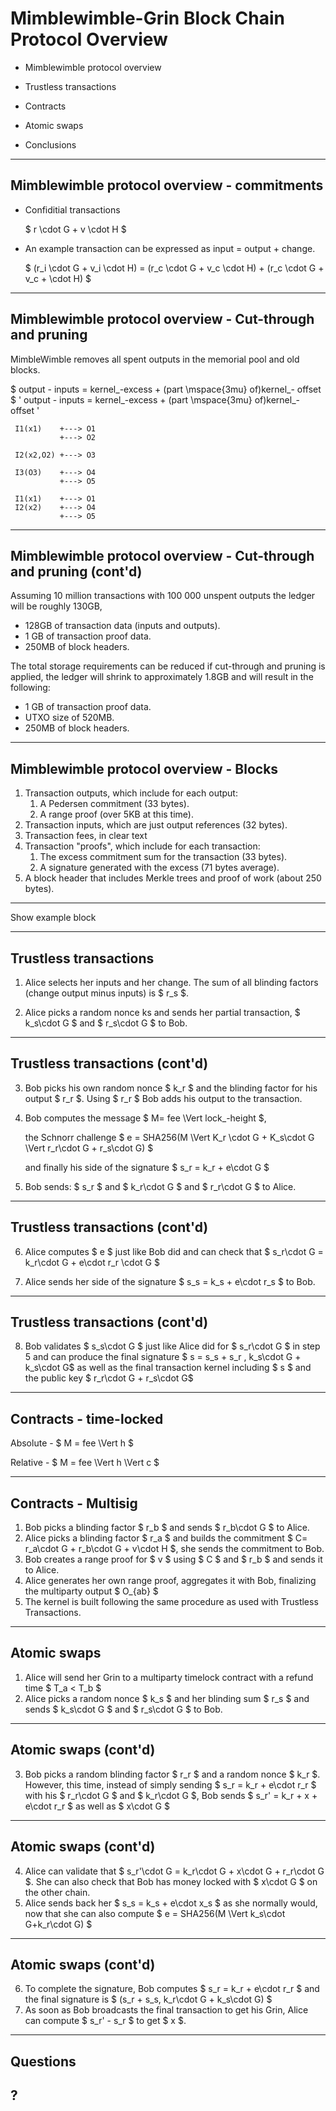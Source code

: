 # Mimblewimble-Grin Block Chain Protocol Overview

- Mimblewimble protocol overview

- Trustless transactions

- Contracts

- Atomic swaps

- Conclusions

---
## Mimblewimble protocol overview - commitments

- Confiditial transactions

  $ r \cdot G + v \cdot H $	

- An example transaction can be expressed as input = output + change. 


  $ (r_i \cdot G + v_i \cdot H) = (r_c \cdot G + v_c \cdot H) + (r_c \cdot G + v_c + \cdot H) $ 

---
## Mimblewimble protocol overview - Cut-through and pruning 

MimbleWimble removes all spent outputs in the memorial pool and old blocks. 

  $ output - inputs = kernel_-excess + (part \mspace{3mu} of)kernel_- offset $ 
  ' output - inputs = kernel_-excess + (part \mspace{3mu} of)kernel_- offset ' 


```
 I1(x1)    +---> O1
           +---> O2

 I2(x2,O2) +---> O3

 I3(O3)    +---> O4
           +---> O5
```



```
 I1(x1)    +---> O1
 I2(x2)    +---> O4
           +---> O5
```



---
## Mimblewimble protocol overview - Cut-through and pruning (cont'd)

Assuming 10 million transactions with 100&nbsp;000 unspent outputs the ledger will be roughly 130GB,

- 128GB of transaction data (inputs and outputs).
- 1 GB of transaction proof data.
- 250MB of block headers.

The total storage requirements can be reduced if cut-through and pruning is applied, the ledger will shrink to approximately 1.8GB and will result in the following:

- 1 GB of transaction proof data.
- UTXO size of 520MB.
- 250MB of block headers.

---
## Mimblewimble protocol overview - Blocks

1. Transaction outputs, which include for each output:
   1. A Pedersen commitment (33 bytes).
   2. A range proof (over 5KB at this time).
2. Transaction inputs, which are just output references (32 bytes).
3. Transaction fees, in clear text
4. Transaction "proofs", which include for each transaction:
   1. The excess commitment sum for the transaction (33 bytes).
   2. A signature generated with the excess (71 bytes average).
5. A block header that includes Merkle trees and proof of work (about 250 bytes).

---
Show example block

---
## Trustless transactions

1. Alice selects her inputs and her change. The sum of all blinding factors (change output minus inputs) is $ r_s $.

2. Alice picks a random nonce ks and sends her partial transaction, $ k_s\cdot G $ and $ r_s\cdot G $ to Bob.

---
## Trustless transactions (cont'd)
3. Bob picks his own random nonce $ k_r $ and the blinding factor for his output $ r_r $. Using $ r_r $ Bob adds his output to the transaction.

4. Bob computes the message $ M= fee \Vert lock_-height $, 

   the Schnorr challenge $ e = SHA256(M \Vert K_r \cdot G + K_s\cdot  G \Vert r_r\cdot G + r_s\cdot G) $ 

   and finally his side of the signature $ s_r = k_r + e\cdot G $ 

5. Bob sends: $ s_r $ and $ k_r\cdot G $ and $ r_r\cdot G $  to Alice.

---
## Trustless transactions (cont'd)
6. Alice computes $ e $ just like Bob did and can check that $ s_r\cdot G = k_r\cdot G + e\cdot r_r \cdot G $ 

7. Alice sends her side of the signature $ s_s = k_s + e\cdot r_s $  to Bob.

---
## Trustless transactions (cont'd)
8. Bob validates $ s_s\cdot G $  just like Alice did for $ s_r\cdot G $ in step 5 and can produce the final signature $ s = s_s + s_r , k_s\cdot G + k_s\cdot G$ as well as the final transaction kernel including $ s $ and the public key $ r_r\cdot G + r_s\cdot G$

---
## Contracts - time-locked

Absolute - $ M = fee \Vert h $

Relative - $ M = fee \Vert h \Vert c $

---
## Contracts - Multisig

1. Bob picks a blinding factor $ r_b $ and sends $ r_b\cdot G $ to Alice.
2. Alice picks a blinding factor $ r_a $  and builds the commitment $ C= r_a\cdot G + r_b\cdot G + v\cdot H $, she sends the commitment to Bob.
3. Bob creates a range proof for $ v $  using $ C $  and $ r_b $  and sends it to Alice.
4. Alice generates her own range proof, aggregates it with Bob, finalizing the multiparty output $ O_{ab} $ 
5. The kernel is built following the same procedure as used with Trustless Transactions.

---
## Atomic swaps

1. Alice will send her Grin to a multiparty timelock contract with a refund time $ T_a < T_b $
2. Alice picks a random nonce $ k_s $  and her blinding sum $ r_s $ and sends $ k_s\cdot G $ and $ r_s\cdot G $ to Bob.

---
## Atomic swaps (cont'd)
3. Bob picks a random blinding factor $ r_r $ and a random nonce $ k_r $. However, this time, instead of simply sending $ s_r = k_r + e\cdot r_r $  with his $ r_r\cdot G $ and $ k_r\cdot G $, Bob sends $ s_r' = k_r + x + e\cdot r_r $ as well as $ x\cdot G $ 

---
## Atomic swaps (cont'd)
4. Alice can validate that $ s_r'\cdot G = k_r\cdot G + x\cdot G + r_r\cdot G $. She can also check that Bob has money locked with $ x\cdot G $ on the other chain.
5. Alice sends back her $ s_s = k_s + e\cdot x_s $ as she normally would, now that she can also compute $ e = SHA256(M \Vert k_s\cdot G+k_r\cdot G) $

---
## Atomic swaps (cont'd)
6. To complete the signature, Bob computes $ s_r = k_r + e\cdot r_r $ and the final signature is $ (s_r + s_s, k_r\cdot G + k_s\cdot G) $ 
7. As soon as Bob broadcasts the final transaction to get his Grin, Alice can compute $ s_r' - s_r $ to get $ x $.

---
## Questions 

## ?